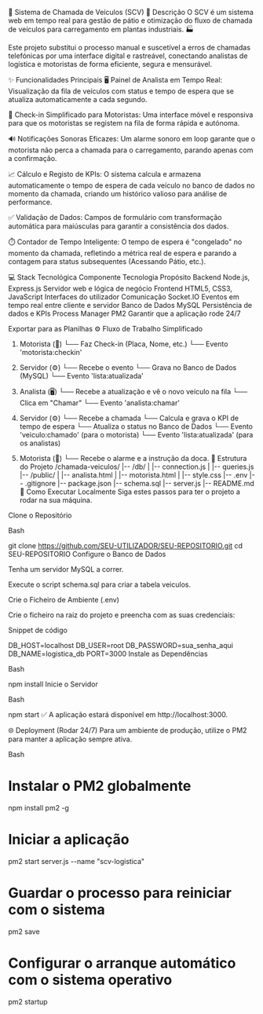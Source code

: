 🚚 Sistema de Chamada de Veículos (SCV)
📄 Descrição
O SCV é um sistema web em tempo real para gestão de pátio e otimização do fluxo de chamada de veículos para carregamento em plantas industriais. 🏭

Este projeto substitui o processo manual e suscetível a erros de chamadas telefónicas por uma interface digital e rastreável, conectando analistas de logística e motoristas de forma eficiente, segura e mensurável.

✨ Funcionalidades Principais
🖥️ Painel de Analista em Tempo Real: Visualização da fila de veículos com status e tempo de espera que se atualiza automaticamente a cada segundo.

📱 Check-in Simplificado para Motoristas: Uma interface móvel e responsiva para que os motoristas se registem na fila de forma rápida e autónoma.

🔊 Notificações Sonoras Eficazes: Um alarme sonoro em loop garante que o motorista não perca a chamada para o carregamento, parando apenas com a confirmação.

📈 Cálculo e Registo de KPIs: O sistema calcula e armazena automaticamente o tempo de espera de cada veículo no banco de dados no momento da chamada, criando um histórico valioso para análise de performance.

✅ Validação de Dados: Campos de formulário com transformação automática para maiúsculas para garantir a consistência dos dados.

⏱️ Contador de Tempo Inteligente: O tempo de espera é "congelado" no momento da chamada, refletindo a métrica real de espera e parando a contagem para status subsequentes (Acessando Pátio, etc.).

💻 Stack Tecnológica
Componente	Tecnologia	Propósito
Backend	Node.js, Express.js	Servidor web e lógica de negócio
Frontend	HTML5, CSS3, JavaScript	Interfaces do utilizador
Comunicação	Socket.IO	Eventos em tempo real entre cliente e servidor
Banco de Dados	MySQL	Persistência de dados e KPIs
Process Manager	PM2	Garantir que a aplicação rode 24/7

Exportar para as Planilhas
⚙️ Fluxo de Trabalho Simplificado
1. Motorista (📱)
   └── Faz Check-in (Placa, Nome, etc.)
       └── Evento 'motorista:checkin'

2. Servidor (⚙️)
   └── Recebe o evento
       └── Grava no Banco de Dados (MySQL)
           └── Evento 'lista:atualizada'

3. Analista (🖥️)
   └── Recebe a atualização e vê o novo veículo na fila
       └── Clica em "Chamar"
           └── Evento 'analista:chamar'

4. Servidor (⚙️)
   └── Recebe a chamada
       └── Calcula e grava o KPI de tempo de espera
           └── Atualiza o status no Banco de Dados
               └── Evento 'veiculo:chamado' (para o motorista)
               └── Evento 'lista:atualizada' (para os analistas)

5. Motorista (📱)
   └── Recebe o alarme e a instrução da doca.
📂 Estrutura do Projeto
/chamada-veiculos/
|-- /db/
|   |-- connection.js
|   |-- queries.js
|-- /public/
|   |-- analista.html
|   |-- motorista.html
|   |-- style.css
|-- .env
|-- .gitignore
|-- package.json
|-- schema.sql
|-- server.js
|-- README.md
🚀 Como Executar Localmente
Siga estes passos para ter o projeto a rodar na sua máquina.

Clone o Repositório

Bash

git clone https://github.com/SEU-UTILIZADOR/SEU-REPOSITORIO.git
cd SEU-REPOSITORIO
Configure o Banco de Dados

Tenha um servidor MySQL a correr.

Execute o script schema.sql para criar a tabela veiculos.

Crie o Ficheiro de Ambiente (.env)

Crie o ficheiro na raiz do projeto e preencha com as suas credenciais:

Snippet de código

DB_HOST=localhost
DB_USER=root
DB_PASSWORD=sua_senha_aqui
DB_NAME=logistica_db
PORT=3000
Instale as Dependências

Bash

npm install
Inicie o Servidor

Bash

npm start
✅ A aplicação estará disponível em http://localhost:3000.

🌐 Deployment (Rodar 24/7)
Para um ambiente de produção, utilize o PM2 para manter a aplicação sempre ativa.

Bash

# Instalar o PM2 globalmente
npm install pm2 -g

# Iniciar a aplicação
pm2 start server.js --name "scv-logistica"

# Guardar o processo para reiniciar com o sistema
pm2 save

# Configurar o arranque automático com o sistema operativo
pm2 startup
